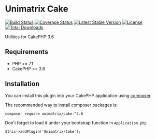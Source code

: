 # Unimatrix Cake

[![Build Status](https://api.travis-ci.org/unimatrix/cake.svg?branch=master)](https://travis-ci.org/unimatrix/cake)
[![Coverage Status](https://codecov.io/gh/unimatrix/cake/branch/master/graph/badge.svg)](https://codecov.io/gh/unimatrix/cake)
[![Latest Stable Version](https://poser.pugx.org/unimatrix/cake/v/stable.svg)](https://packagist.org/packages/unimatrix/cake)
[![License](https://poser.pugx.org/unimatrix/cake/license.svg)](https://packagist.org/packages/unimatrix/cake)
[![Total Downloads](https://poser.pugx.org/unimatrix/cake/d/total.svg)](https://packagist.org/packages/unimatrix/cake)

Utilities for CakePHP 3.6

## Requirements
* PHP >= 7.1
* CakePHP >= 3.6

## Installation

You can install this plugin into your CakePHP application using [composer](http://getcomposer.org).

The recommended way to install composer packages is:

```
composer require unimatrix/cake:^3.0
```

Don't forget to load it under your bootstrap function in `Application.php`
```
$this->addPlugin('Unimatrix/Cake');
```
